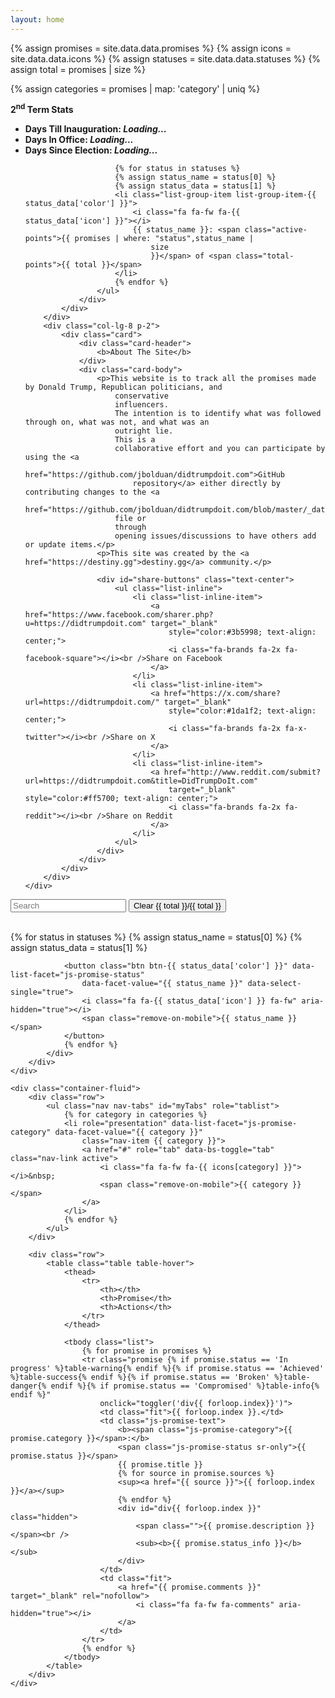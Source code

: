 ```yaml
---
layout: home
---
```

{% assign promises = site.data.data.promises %}
{% assign icons = site.data.data.icons %}
{% assign statuses = site.data.data.statuses %}
{% assign total = promises | size %}

{% assign categories = promises | map: 'category' | uniq %}

<div class="container-fluid promises-header page-header" id="promises-header">
    <div class="row">
        <div class="col-lg-4 p-2">
            <div class="card">
                <div class="card-header">
                    <b>2<sup>nd</sup> Term Stats</b>
                </div>
                <div class="card-header">
                    <ul class="list-group">
                        <li class="list-group-item">
                            <i class="fa fa-home fa-fw"></i>
                            <b id="inauguration-time">Days Till Inauguration: <span id="inaguration-days"><i
                                        class="loading">Loading...</i></span></b>
                        </li>
                        <li class="list-group-item">
                            <i class="fa fa-calendar fa-fw"></i>
                            <b>Days In Office: <span id="days-in-office"><i class='loading'>Loading...</i></span></b>
                        </li>
                        <li class="list-group-item">
                            <i class="fa fa-calendar fa-fw"></i>
                            <b>Days Since Election: <span id="days-since-election"><i
                                        class='loading'>Loading...</i></span></b>
                        </li>

                        {% for status in statuses %}
                        {% assign status_name = status[0] %}
                        {% assign status_data = status[1] %}
                        <li class="list-group-item list-group-item-{{ status_data['color'] }}">
                            <i class="fa fa-fw fa-{{ status_data['icon'] }}"></i>
                            {{ status_name }}: <span class="active-points">{{ promises | where: "status",status_name |
                                size
                                }}</span> of <span class="total-points">{{ total }}</span>
                        </li>
                        {% endfor %}
                    </ul>
                </div>
            </div>
        </div>
        <div class="col-lg-8 p-2">
            <div class="card">
                <div class="card-header">
                    <b>About The Site</b>
                </div>
                <div class="card-body">
                    <p>This website is to track all the promises made by Donald Trump, Republican politicians, and
                        conservative
                        influencers.
                        The intention is to identify what was followed through on, what was not, and what was an
                        outright lie.
                        This is a
                        collaborative effort and you can participate by using the <a
                            href="https://github.com/jbolduan/didtrumpdoit.com">GitHub
                            repository</a> either directly by contributing changes to the <a
                            href="https://github.com/jbolduan/didtrumpdoit.com/blob/master/_data/data.json">data.json</a>
                        file or
                        through
                        opening issues/discussions to have others add or update items.</p>
                    <p>This site was created by the <a href="https://destiny.gg">destiny.gg</a> community.</p>

                    <div id="share-buttons" class="text-center">
                        <ul class="list-inline">
                            <li class="list-inline-item">
                                <a href="https://www.facebook.com/sharer.php?u=https://didtrumpdoit.com" target="_blank"
                                    style="color:#3b5998; text-align: center;">
                                    <i class="fa-brands fa-2x fa-facebook-square"></i><br />Share on Facebook
                                </a>
                            </li>
                            <li class="list-inline-item">
                                <a href="https://x.com/share?url=https://didtrumpdoit.com/" target="_blank"
                                    style="color:#1da1f2; text-align: center;">
                                    <i class="fa-brands fa-2x fa-x-twitter"></i><br />Share on X
                                </a>
                            </li>
                            <li class="list-inline-item">
                                <a href="http://www.reddit.com/submit?url=https://didtrumpdoit.com&title=DidTrumpDoIt.com"
                                    target="_blank" style="color:#ff5700; text-align: center;">
                                    <i class="fa-brands fa-2x fa-reddit"></i><br />Share on Reddit
                                </a>
                            </li>
                        </ul>
                    </div>
                </div>
            </div>
        </div>
    </div>
</div>

<div class="container-fluid promises" id="promises">
    <div class="row promises__search-row">
        <div class="col-md-5">
            <form action="#" class="form-inline">
                <input id="search" type="text" class="form-control search" placeholder="Search">
                <button class="promises__category--reset btn btn-primary">
                    <i class="fa-solid fa-fw fa-arrows-rotate"></i>Clear
                    <i class="fa-solid fa-fw fa-filter"></i><span id="count">{{ total }}</span>/{{ total }}
                </button>
            </form>
            <br />
        </div>
        <div class="col-md-7" id="center-on-mobile">
            <div class="pull-right">
                {% for status in statuses %}
                {% assign status_name = status[0] %}
                {% assign status_data = status[1] %}

                <button class="btn btn-{{ status_data['color'] }}" data-list-facet="js-promise-status"
                    data-facet-value="{{ status_name }}" data-select-single="true">
                    <i class="fa fa-{{ status_data['icon'] }} fa-fw" aria-hidden="true"></i>
                    <span class="remove-on-mobile">{{ status_name }}</span>
                </button>
                {% endfor %}
            </div>
        </div>
    </div>

    <div class="container-fluid">
        <div class="row">
            <ul class="nav nav-tabs" id="myTabs" role="tablist">
                {% for category in categories %}
                <li role="presentation" data-list-facet="js-promise-category" data-facet-value="{{ category }}"
                    class="nav-item {{ category }}">
                    <a href="#" role="tab" data-bs-toggle="tab" class="nav-link active">
                        <i class="fa fa-fw fa-{{ icons[category] }}"></i>&nbsp;
                        <span class="remove-on-mobile">{{ category }}</span>
                    </a>
                </li>
                {% endfor %}
            </ul>
        </div>

        <div class="row">
            <table class="table table-hover">
                <thead>
                    <tr>
                        <th></th>
                        <th>Promise</th>
                        <th>Actions</th>
                    </tr>
                </thead>

                <tbody class="list">
                    {% for promise in promises %}
                    <tr class="promise {% if promise.status == 'In progress' %}table-warning{% endif %}{% if promise.status == 'Achieved' %}table-success{% endif %}{% if promise.status == 'Broken' %}table-danger{% endif %}{% if promise.status == 'Compromised' %}table-info{% endif %}"
                        onclick="toggler('div{{ forloop.index}}')">
                        <td class="fit">{{ forloop.index }}.</td>
                        <td class="js-promise-text">
                            <b><span class="js-promise-category">{{ promise.category }}</span>:</b>
                            <span class="js-promise-status sr-only">{{ promise.status }}</span>
                            {{ promise.title }}
                            {% for source in promise.sources %}
                            <sup><a href="{{ source }}">{{ forloop.index }}</a></sup>
                            {% endfor %}
                            <div id="div{{ forloop.index }}" class="hidden">
                                <span class="">{{ promise.description }}</span><br />
                                <sub><b>{{ promise.status_info }}</b></sub>
                            </div>
                        </td>
                        <td class="fit">
                            <a href="{{ promise.comments }}" target="_blank" rel="nofollow">
                                <i class="fa fa-fw fa-comments" aria-hidden="true"></i>
                            </a>
                        </td>
                    </tr>
                    {% endfor %}
                </tbody>
            </table>
        </div>
    </div>
</div>
